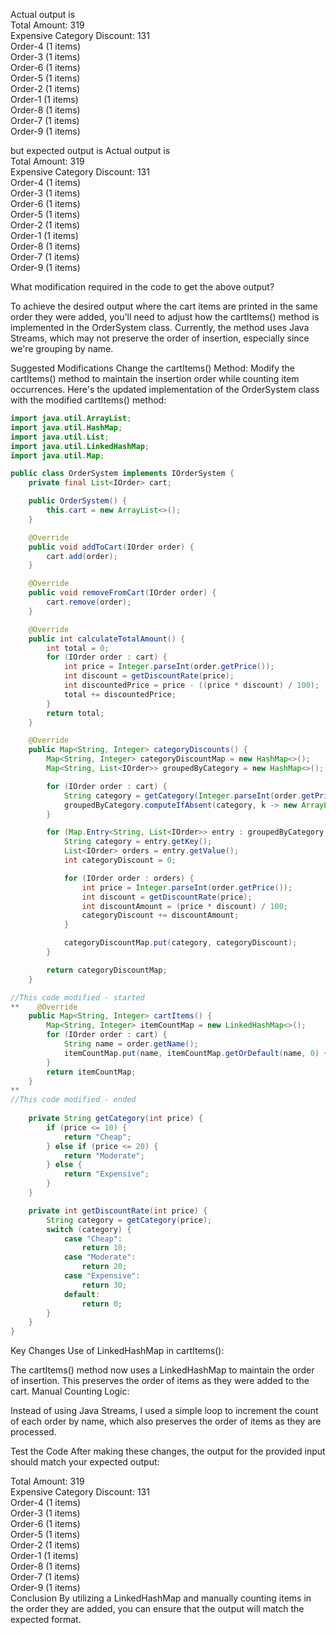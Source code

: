 Actual output is <br>
Total Amount: 319 <br>
Expensive Category Discount: 131<br>
Order-4 (1 items)<br>
Order-3 (1 items)<br>
Order-6 (1 items)<br>
Order-5 (1 items)<br>
Order-2 (1 items)<br>
Order-1 (1 items)<br>
Order-8 (1 items)<br>
Order-7 (1 items)<br>
Order-9 (1 items)<br>

but expected output is 
Actual output is<br>
Total Amount: 319<br>
Expensive Category Discount: 131<br>
Order-4 (1 items)<br>
Order-3 (1 items)<br>
Order-6 (1 items)<br>
Order-5 (1 items)<br>
Order-2 (1 items)<br>
Order-1 (1 items)<br>
Order-8 (1 items)<br>
Order-7 (1 items)<br>
Order-9 (1 items)<br>

What modification required in the code to get the above output?


To achieve the desired output where the cart items are printed in the same order they were added, you'll need to adjust how the cartItems() method is implemented in the OrderSystem class. Currently, the method uses Java Streams, which may not preserve the order of insertion, especially since we're grouping by name.

Suggested Modifications
Change the cartItems() Method: Modify the cartItems() method to maintain the insertion order while counting item occurrences.
Here's the updated implementation of the OrderSystem class with the modified cartItems() method:

```java
import java.util.ArrayList;
import java.util.HashMap;
import java.util.List;
import java.util.LinkedHashMap;
import java.util.Map;

public class OrderSystem implements IOrderSystem {
    private final List<IOrder> cart;

    public OrderSystem() {
        this.cart = new ArrayList<>();
    }

    @Override
    public void addToCart(IOrder order) {
        cart.add(order);
    }

    @Override
    public void removeFromCart(IOrder order) {
        cart.remove(order);
    }

    @Override
    public int calculateTotalAmount() {
        int total = 0;
        for (IOrder order : cart) {
            int price = Integer.parseInt(order.getPrice());
            int discount = getDiscountRate(price);
            int discountedPrice = price - ((price * discount) / 100);
            total += discountedPrice;
        }
        return total;
    }

    @Override
    public Map<String, Integer> categoryDiscounts() {
        Map<String, Integer> categoryDiscountMap = new HashMap<>();
        Map<String, List<IOrder>> groupedByCategory = new HashMap<>();

        for (IOrder order : cart) {
            String category = getCategory(Integer.parseInt(order.getPrice()));
            groupedByCategory.computeIfAbsent(category, k -> new ArrayList<>()).add(order);
        }

        for (Map.Entry<String, List<IOrder>> entry : groupedByCategory.entrySet()) {
            String category = entry.getKey();
            List<IOrder> orders = entry.getValue();
            int categoryDiscount = 0;

            for (IOrder order : orders) {
                int price = Integer.parseInt(order.getPrice());
                int discount = getDiscountRate(price);
                int discountAmount = (price * discount) / 100;
                categoryDiscount += discountAmount;
            }

            categoryDiscountMap.put(category, categoryDiscount);
        }

        return categoryDiscountMap;
    }

//This code modified - started
**    @Override
    public Map<String, Integer> cartItems() {
        Map<String, Integer> itemCountMap = new LinkedHashMap<>();
        for (IOrder order : cart) {
            String name = order.getName();
            itemCountMap.put(name, itemCountMap.getOrDefault(name, 0) + 1);
        }
        return itemCountMap;
    }
**
//This code modified - ended
 
    private String getCategory(int price) {
        if (price <= 10) {
            return "Cheap";
        } else if (price <= 20) {
            return "Moderate";
        } else {
            return "Expensive";
        }
    }

    private int getDiscountRate(int price) {
        String category = getCategory(price);
        switch (category) {
            case "Cheap":
                return 10;
            case "Moderate":
                return 20;
            case "Expensive":
                return 30;
            default:
                return 0;
        }
    }
}
```

Key Changes
Use of LinkedHashMap in cartItems():

The cartItems() method now uses a LinkedHashMap to maintain the order of insertion. This preserves the order of items as they were added to the cart.
Manual Counting Logic:

Instead of using Java Streams, I used a simple loop to increment the count of each order by name, which also preserves the order of items as they are processed.

Test the Code
After making these changes, the output for the provided input should match your expected output:

Total Amount: 319<br>
Expensive Category Discount: 131<br>
Order-4 (1 items)<br>
Order-3 (1 items)<br>
Order-6 (1 items)<br>
Order-5 (1 items)<br>
Order-2 (1 items)<br>
Order-1 (1 items)<br>
Order-8 (1 items)<br>
Order-7 (1 items)<br>
Order-9 (1 items)<br>
Conclusion
By utilizing a LinkedHashMap and manually counting items in the order they are added, you can ensure that the output will match the expected format.